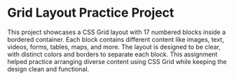 # Grid Layout Practice Project

This project showcases a CSS Grid layout with 17 numbered blocks inside a bordered container. Each block contains different content like images, text, videos, forms, tables, maps, and more. The layout is designed to be clear, with distinct colors and borders to separate each block. This assignment helped practice arranging diverse content using CSS Grid while keeping the design clean and functional.


